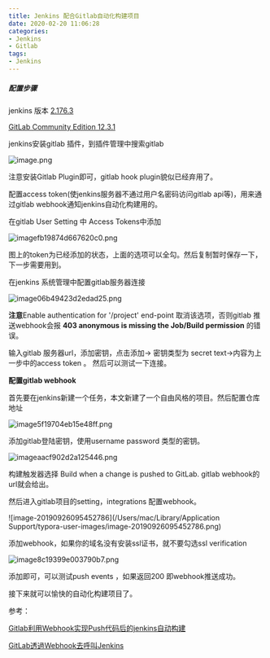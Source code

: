 ```yaml
---
title: Jenkins 配合Gitlab自动化构建项目
date: 2020-02-20 11:06:28
categories:
- Jenkins
- Gitlab
tags:
- Jenkins
---
```

##### 配置步骤

jenkins 版本 [2.176.3](https://jenkins.io/)

[GitLab Community Edition 12.3.1](https://gitlab.com/gitlab-org/gitlab-foss/-/tags/v12.3.1)

jenkins安装gitlab 插件，到插件管理中搜索gitlab

![image.png](http://blog.zhuangzexin.top:8082/images/2019/09/26/image.png)

注意安装Gitlab Plugin即可，gitlab hook plugin貌似已经弃用了。

配置access token(使jenkins服务器不通过用户名密码访问gitlab api等)，用来通过gitlab webhook通知jenkins自动化构建用的。

在gitlab User Setting 中 Access Tokens中添加

![imagefb19874d667620c0.png](http://blog.zhuangzexin.top:8082/images/2019/09/26/imagefb19874d667620c0.png)

图上的token为已经添加的状态，上面的选项可以全勾。然后复制暂时保存一下，下一步需要用到。

在jenkins 系统管理中配置gitlab服务器连接

![image06b49423d2edad25.png](http://blog.zhuangzexin.top:8082/images/2019/09/26/image06b49423d2edad25.png)

**注意**Enable authentication for '/project' end-point 取消该选项，否则gitlab 推送webhook会报 **403 anonymous is missing the Job/Build permission** 的错误。

输入gitlab 服务器url，添加密钥，点击添加-> 密钥类型为 secret text->内容为上一步中的access token 。 然后可以测试一下连接。

**配置gitlab webhook**

首先要在jenkins新建一个任务，本文新建了一个自由风格的项目。然后配置仓库地址

![image5f19704eb15e48ff.png](http://blog.zhuangzexin.top:8082/images/2019/09/26/image5f19704eb15e48ff.png)

添加gitlab登陆密钥，使用username password 类型的密钥。

![imageaacf902d2a125446.png](http://blog.zhuangzexin.top:8082/images/2019/09/26/imageaacf902d2a125446.png)

构建触发器选择 Build when a change is pushed to GitLab.  gitlab webhook的url就会给出。

然后进入gitlab项目的setting，integrations 配置webhook。

![image-20190926095452786](/Users/mac/Library/Application Support/typora-user-images/image-20190926095452786.png)

添加webhook，如果你的域名没有安装ssl证书，就不要勾选ssl verification

![image8c19399e003790b7.png](http://blog.zhuangzexin.top:8082/images/2019/09/26/image8c19399e003790b7.png)

添加即可，可以测试push events ，如果返回200 即webhook推送成功。

接下来就可以愉快的自动化构建项目了。

参考：

[Gitlab利用Webhook实现Push代码后的jenkins自动构建](https://www.cnblogs.com/kevingrace/p/6479813.html)

[GitLab透過Webhook去呼叫Jenkins](https://qachef.blogspot.com/2017/06/gitlab-jenkins.html)

